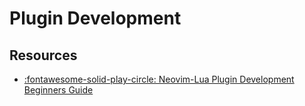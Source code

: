 Plugin Development
===

Resources
---
- [:fontawesome-solid-play-circle: Neovim-Lua Plugin Development Beginners Guide](https://www.youtube.com/watch?v=6ch28A_YICQ)

